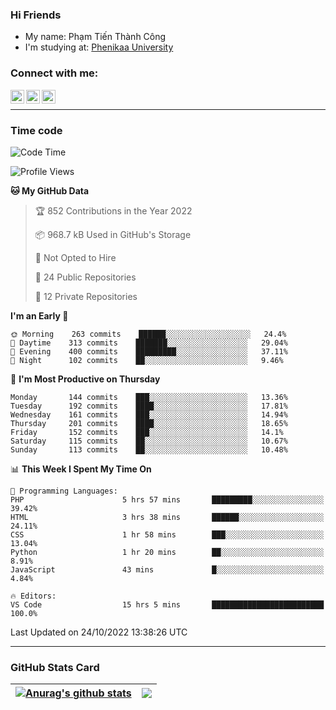 ### Hi Friends

- My name: Phạm Tiến Thành Công
- I'm studying at: [Phenikaa University]


### Connect with me:
[<img align="left" alt="PhamTienThanhCong | Facebook" width="22px" src="https://upload.wikimedia.org/wikipedia/commons/thumb/1/16/Facebook-icon-1.png/640px-Facebook-icon-1.png" />][facebook]
[<img align="left" alt="PhamTienThanhCong | Zalo" width="22px" src="https://www.anphatpc.com.vn/template/anphat_2020v2/images/icon-zalo.jpg" />][zalo]
[<img align="left" alt="PhamTienThanhCong | LinkedIn" width="22px" src="https://cdn3.iconfinder.com/data/icons/inficons/512/linkedin.png" />][linkedin]

<br />

---

### Time code

<!--START_SECTION:waka-->
![Code Time](http://img.shields.io/badge/Code%20Time-635%20hrs%2054%20mins-blue)

![Profile Views](http://img.shields.io/badge/Profile%20Views-15-blue)

**🐱 My GitHub Data** 

> 🏆 852 Contributions in the Year 2022
 > 
> 📦 968.7 kB Used in GitHub's Storage 
 > 
> 🚫 Not Opted to Hire
 > 
> 📜 24 Public Repositories 
 > 
> 🔑 12 Private Repositories  
 > 
**I'm an Early 🐤** 

```text
🌞 Morning    263 commits    ██████░░░░░░░░░░░░░░░░░░░   24.4% 
🌆 Daytime    313 commits    ███████░░░░░░░░░░░░░░░░░░   29.04% 
🌃 Evening    400 commits    █████████░░░░░░░░░░░░░░░░   37.11% 
🌙 Night      102 commits    ██░░░░░░░░░░░░░░░░░░░░░░░   9.46%

```
📅 **I'm Most Productive on Thursday** 

```text
Monday       144 commits    ███░░░░░░░░░░░░░░░░░░░░░░   13.36% 
Tuesday      192 commits    ████░░░░░░░░░░░░░░░░░░░░░   17.81% 
Wednesday    161 commits    ███░░░░░░░░░░░░░░░░░░░░░░   14.94% 
Thursday     201 commits    ████░░░░░░░░░░░░░░░░░░░░░   18.65% 
Friday       152 commits    ███░░░░░░░░░░░░░░░░░░░░░░   14.1% 
Saturday     115 commits    ██░░░░░░░░░░░░░░░░░░░░░░░   10.67% 
Sunday       113 commits    ██░░░░░░░░░░░░░░░░░░░░░░░   10.48%

```


📊 **This Week I Spent My Time On** 

```text
💬 Programming Languages: 
PHP                      5 hrs 57 mins       █████████░░░░░░░░░░░░░░░░   39.42% 
HTML                     3 hrs 38 mins       ██████░░░░░░░░░░░░░░░░░░░   24.11% 
CSS                      1 hr 58 mins        ███░░░░░░░░░░░░░░░░░░░░░░   13.04% 
Python                   1 hr 20 mins        ██░░░░░░░░░░░░░░░░░░░░░░░   8.91% 
JavaScript               43 mins             █░░░░░░░░░░░░░░░░░░░░░░░░   4.84%

🔥 Editors: 
VS Code                  15 hrs 5 mins       █████████████████████████   100.0%

```


 Last Updated on 24/10/2022 13:38:26 UTC
<!--END_SECTION:waka-->

---

### GitHub Stats Card

| <a href="https://github.com/phamtienthanhcong"><img align="center" src="https://github-readme-stats.vercel.app/api?username=PhamTienThanhCong&show_icons=true&include_all_commits=true&theme=buefy&hide_border=true&theme=ocean_dark" alt="Anurag's github stats" /></a> | <a href="https://github.com/phamtienthanhcong"><img align="center" src="https://github-readme-stats.vercel.app/api/top-langs/?username=PhamTienThanhCong&layout=compact&theme=buefy&hide_border=true&theme=ocean_dark" /></a> |
| ------------- | ------------- |

[Phenikaa University]: https://phenikaa-uni.edu.vn/vi
[facebook]: https://www.facebook.com/phamtienthanhcong
[linkedin]: https://linkedin.com/in/phamtienthanhcong
[zalo]: https://zalo.me/0396396332
[tiktok]: https://www.tiktok.com/@phamtienthanhcong
[web]: https://github.com/PhamTienThanhCong/web_dev
[min project]: https://github.com/PhamTienThanhCong/Project-Of-Web
[c and cpp]: https://github.com/PhamTienThanhCong/Code_C_and_Cpro
[python]: https://github.com/PhamTienThanhCong/Python_beginer
